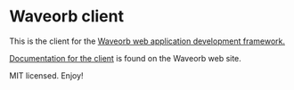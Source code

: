 # Waveorb client

This is the client for the [Waveorb web application development framework.](https://waveorb.com)

[Documentation for the client](https://waveorb.com/doc/client) is found on the Waveorb web site.

MIT licensed. Enjoy!